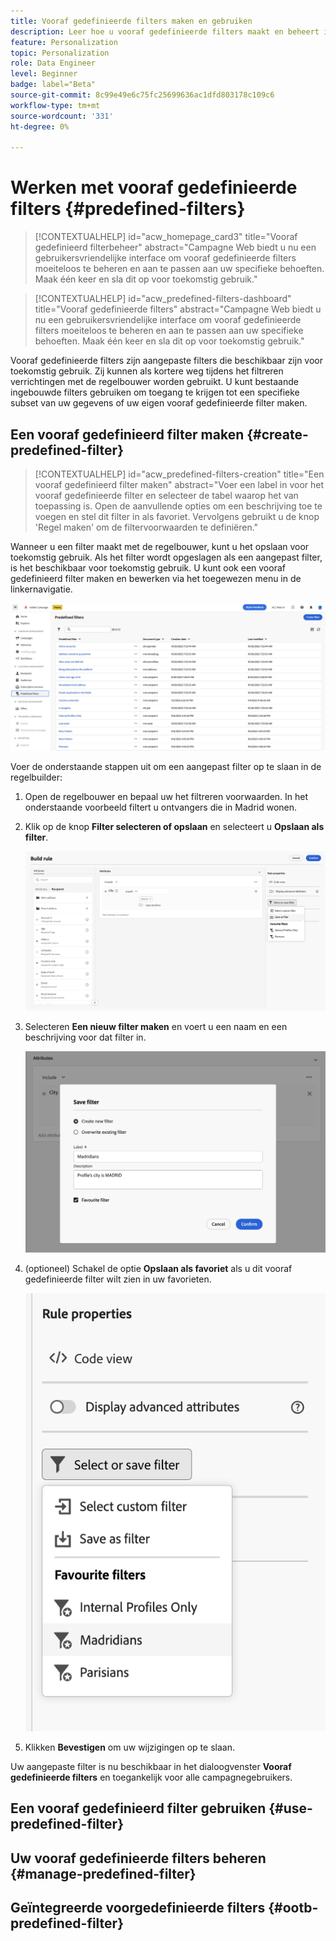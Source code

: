 ```yaml
---
title: Vooraf gedefinieerde filters maken en gebruiken
description: Leer hoe u vooraf gedefinieerde filters maakt en beheert in de gebruikersinterface van Adobe Campaign
feature: Personalization
topic: Personalization
role: Data Engineer
level: Beginner
badge: label="Beta"
source-git-commit: 8c99e49e6c75fc25699636ac1dfd803178c109c6
workflow-type: tm+mt
source-wordcount: '331'
ht-degree: 0%

---
```


# Werken met vooraf gedefinieerde filters {#predefined-filters}

>[!CONTEXTUALHELP]
>id="acw_homepage_card3"
>title="Vooraf gedefinieerd filterbeheer"
>abstract="Campagne Web biedt u nu een gebruikersvriendelijke interface om vooraf gedefinieerde filters moeiteloos te beheren en aan te passen aan uw specifieke behoeften. Maak één keer en sla dit op voor toekomstig gebruik."

>[!CONTEXTUALHELP]
>id="acw_predefined-filters-dashboard"
>title="Vooraf gedefinieerde filters"
>abstract="Campagne Web biedt u nu een gebruikersvriendelijke interface om vooraf gedefinieerde filters moeiteloos te beheren en aan te passen aan uw specifieke behoeften. Maak één keer en sla dit op voor toekomstig gebruik."

Vooraf gedefinieerde filters zijn aangepaste filters die beschikbaar zijn voor toekomstig gebruik. Zij kunnen als kortere weg tijdens het filtreren verrichtingen met de regelbouwer worden gebruikt. U kunt bestaande ingebouwde filters gebruiken om toegang te krijgen tot een specifieke subset van uw gegevens of uw eigen vooraf gedefinieerde filter maken.


## Een vooraf gedefinieerd filter maken {#create-predefined-filter}

>[!CONTEXTUALHELP]
>id="acw_predefined-filters-creation"
>title="Een vooraf gedefinieerd filter maken"
>abstract="Voer een label in voor het vooraf gedefinieerde filter en selecteer de tabel waarop het van toepassing is. Open de aanvullende opties om een beschrijving toe te voegen en stel dit filter in als favoriet. Vervolgens gebruikt u de knop &#39;Regel maken&#39; om de filtervoorwaarden te definiëren."

Wanneer u een filter maakt met de regelbouwer, kunt u het opslaan voor toekomstig gebruik. Als het filter wordt opgeslagen als een aangepast filter, is het beschikbaar voor toekomstig gebruik. U kunt ook een vooraf gedefinieerd filter maken en bewerken via het toegewezen menu in de linkernavigatie.

![](assets/predefined-filters-menu.png)

Voer de onderstaande stappen uit om een aangepast filter op te slaan in de regelbuilder:

1. Open de regelbouwer en bepaal uw het filtreren voorwaarden. In het onderstaande voorbeeld filtert u ontvangers die in Madrid wonen.
1. Klik op de knop **Filter selecteren of opslaan** en selecteert u **Opslaan als filter**.

   ![](assets/predefined-filters-save.png)

1. Selecteren **Een nieuw filter maken** en voert u een naam en een beschrijving voor dat filter in.

   ![](assets/predefined-filters-save-filter.png)

1. (optioneel) Schakel de optie **Opslaan als favoriet** als u dit vooraf gedefinieerde filter wilt zien in uw favorieten.

   ![](assets/predefined-filters-favorite.png)

1. Klikken **Bevestigen** om uw wijzigingen op te slaan.

Uw aangepaste filter is nu beschikbaar in het dialoogvenster **Vooraf gedefinieerde filters** en toegankelijk voor alle campagnegebruikers.


## Een vooraf gedefinieerd filter gebruiken {#use-predefined-filter}



## Uw vooraf gedefinieerde filters beheren {#manage-predefined-filter}


## Geïntegreerde voorgedefinieerde filters {#ootb-predefined-filter}

